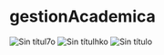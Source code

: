 # gestionAcademica
![Sin títul7o](https://user-images.githubusercontent.com/54035729/69380575-bb8abb80-0c80-11ea-9d64-be25307b9e7e.png)
![Sin títulhko](https://user-images.githubusercontent.com/54035729/69380577-bb8abb80-0c80-11ea-9a6a-8b6a2d30c3db.png)
![Sin título](https://user-images.githubusercontent.com/54035729/69380578-bb8abb80-0c80-11ea-9bdb-4fdd5f15e494.png)
